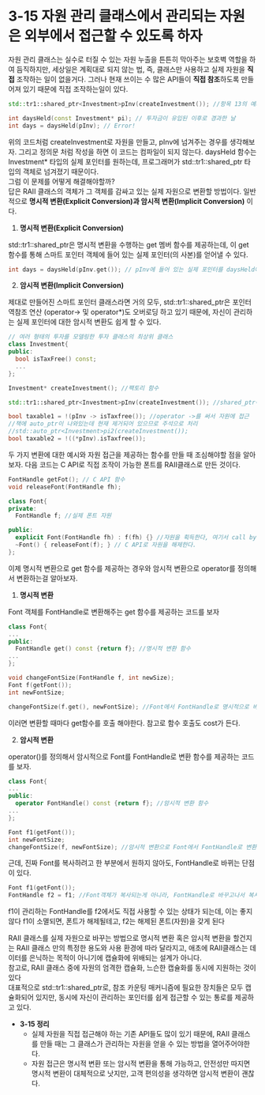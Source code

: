 # 3-15 자원 관리 클래스에서 관리되는 자원은 외부에서 접근할 수 있도록 하자
자원 관리 클래스는 실수로 터질 수 있는 자원 누출을 튼튼히 막아주는 보호벽 역할을 하여 듬직하지만, 세상일은 계획대로 되지 않는 법, 즉, 클래스만 사용하고 실제 자원을 **직접** 조작하는 일이 없을거다. 그러나 현재 쓰이는 수 많은 API들이 **직접 참조**하도록 만들어져 있기 때문에 직접 조작하는일이 있다. 

```cpp
std::tr1::shared_ptr<Investment>pInv(createInvestment()); //항목 13의 예제

int daysHeld(const Investment* pi); // 투자금이 유입된 이후로 경과한 날
int days = daysHeld(pInv); // Error! 
```
위의 코드처럼 createInvestment로 자원을 만들고, pInv에 넘겨주는 경우를 생각해보자. 
그리고 정의문 처럼 작성을 하면 이 코드는 컴파일이 되지 않는다. daysHeld 함수는 Investment* 타입의 실제 포인터를 원하는데, 프로그래머가 std::tr1::shared_ptr<Investment> 타입의 객체로 넘겨졌기 때문이다. <br>
그럼 이 문제를 어떻게 해결해야할까? <br>
답은 RAII 클래스의 객체가 그 객체를 감싸고 있는 실제 자원으로 변환할 방법이다. 일반적으로 **명시적 변환(Explicit Conversion)과 암시적 변환(Implicit Conversion)** 이다. 

1. **명시적 변환(Explicit Conversion)**
   
std::tr1::shared_ptr은 명시적 변환을 수행하는 get 멤버 함수를 제공하는데, 이 get 함수를 통해 스마트 포인터 객체에 들어 있는 실제 포인터(의 사본)를 얻어낼 수 있다.

```cpp
int days = daysHeld(pInv.get()); // pInv에 들어 있는 실제 포인터를 daysHeld에 넘긴다. 
```

2. **암시적 변환(Implicit Conversion)**
   
제대로 만들어진 스마트 포인터 클래스라면 거의 모두, std::tr1::shared_ptr은 포인터 역참조 연산 (operator-> 및 operator*)도 오버로딩 하고 있기 때문에, 자신이 관리하는 실제 포인터에 대한 암시적 변환도 쉽게 할 수 있다. 

```cpp
// 여러 형태의 투자를 모델링한 투자 클래스의 최상위 클래스
class Investment{
public:
  bool isTaxFree() const;
  ...
};

Investment* createInvestment(); //팩토리 함수

std::tr1::shared_ptr<Investment>pInv(createInvestment()); //shared_ptr이 자원 관리를 맡도록한다.

bool taxable1 = !(pInv -> isTaxfree()); //operator ->를 써서 자원에 접근
//책에 auto_ptr이 나와있는데 현재 제거되어 있으므로 주석으로 처리
//std::auto_ptr<Investment>pi2(createInvestment());
bool taxable2 = !((*pInv).isTaxfree());
```

두 가지 변환에 대한 예시와 자원 접근을 제공하는 함수를 만들 때 조심해야할 점을 알아보자. 
다음 코드는 C API로 직접 조작이 가능한 폰트를 RAII클래스로 만든 것이다. 

```cpp
FontHandle getFot(); // C API 함수
void releaseFont(FontHandle fh);

class Font{
private:
  FontHandle f; //실제 폰트 자원

public:
  explicit Font(FontHandle fh) : f(fh) {} //자원을 획득한다, 여기서 call by value로 전달된다.
  ~Font() { releaseFont(f); } // C API로 자원을 해제한다. 
};
```

이제 명시적 변환으로 get 함수를 제공하는 경우와 암시적 변환으로 operator를 정의해서 변환하는걸 알아보자. 

1. **명시적 변환**
   
Font 객체를 FontHandle로 변환해주는 get 함수를 제공하는 코드를 보자

```cpp
class Font{
...
public:
  FontHandle get() const {return f}; //명시적 변환 함수 
...
};

void changeFontSize(FontHandle f, int newSize);
Font f(getFont());
int newFontSize;

changeFontSize(f.get(), newFontSize); //Font에서 FontHandle로 명시적으로 바꾼후 넘긴다. 
```

이러면 변환할 때마다 get함수를 호출 해야한다. 참고로 함수 호출도 cost가 든다. 

2. **암시적 변환**

operator()를 정의해서 암시적으로 Font를 FontHandle로 변환 함수를 제공하는 코드를 보자.

```cpp
class Font{
...
public:
  operator FontHandle() const {return f}; //암시적 변환 함수 
...
};

Font f1(getFont());
int newFontSize;
changeFontSize(f, newFontSize); //암시적 변환으로 Font에서 FontHandle로 변환. 
```

근데, 진짜 Font를 복사하려고 한 부분에서 원하지 않아도, FontHandle로 바뀌는 단점이 있다.

```cpp
Font f1(getFont());
FontHandle f2 = f1; //Font객체가 복사되는게 아니라, FontHandle로 바꾸고나서 복사 됨
```

f1이 관리하는 FontHandle를 f2에서도 직접 사용할 수 있는 상태가 되는데, 이는 좋지 않다 f1이 소멸되면, 폰트가 해제될테고, f2는 해제된 폰트(자원)을 갖게 된다 

RAII 클래스를 실제 자원으로 바꾸는 방법으로 명시적 변환 혹은 암시적 변환을 할건지는 RAII 클래스 만의 특정한 용도와 사용 환경에 따라 달라지고, 애초에 RAII클래스는 데이터를 은닉하는 목적이 아니기에 캡슐화에 위배되는 설계가 아니다. <br>
참고로, RAII 클래스 중에 자원의 엄격한 캡슐화, 느슨한 캡슐화를 동시에 지원하는 것이 있다 <br>
대표적으로 std::tr1::shared_ptr로, 참조 카운팅 매커니즘에 필요한 장치들은 모두 캡슐화되어 있지만, 동시에 자신이 관리하는 포인터를 쉽게 접근할 수 있는 통로를 제공하고 있다.

  - **3-15 정리**
    + 실제 자원을 직접 접근해야 하는 기존 API들도 많이 있기 때문에, RAII 클래스를 만들 때는 그 클래스가 관리하는 자원을 얻을 수 있는 방법을 열어주어야한다.
    + 자원 접근은 명시적 변환 또는 암시적 변환을 통해 가능하고, 안전성만 따지면 명시적 변환이 대체적으로 낫지만, 고객 편의성을 생각하면 암시적 변환이 괜찮다.
      
